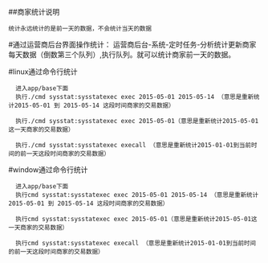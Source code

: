 ##商家统计说明
```
统计永远统计的是前一天的数据，不会统计当天的数据
```
#通过运营商后台界面操作统计：
运营商后台-系统-定时任务-分析统计更新商家每天数据（倒数第三个队列）,执行队列。就可以统计商家前一天的数据。

#linux通过命令行统计
```
  进入app/base下面
  执行./cmd sysstat:sysstatexec exec 2015-05-01 2015-05-14 （意思是重新统计2015-05-01 到 2015-05-14 这段时间商家的交易数据）
  
  执行./cmd sysstat:sysstatexec exec 2015-05-01（意思是重新统计2015-05-01这一天商家的交易数据）
  
  执行./cmd sysstat:sysstatexec execall （意思是重新统计2015-01-01到当前时间的前一天这段时间商家的交易数据）
```
#window通过命令行统计
```
  进入app/base下面
  执行cmd sysstat:sysstatexec exec 2015-05-01 2015-05-14 （意思是重新统计2015-05-01 到 2015-05-14 这段时间商家的交易数据）
  
  执行cmd sysstat:sysstatexec exec 2015-05-01（意思是重新统计2015-05-01这一天商家的交易数据）
  
  执行cmd sysstat:sysstatexec execall （意思是重新统计2015-01-01到当前时间的前一天这段时间商家的交易数据）
```


